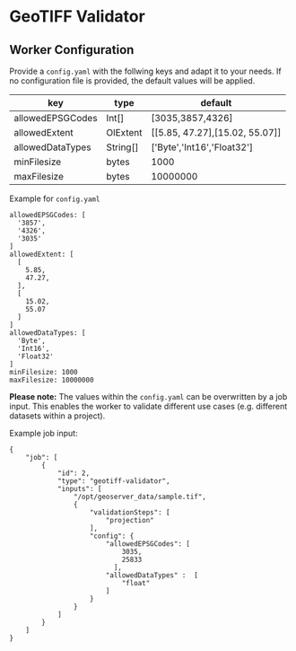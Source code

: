 # GeoTIFF Validator

## Worker Configuration

Provide a `config.yaml` with the follwing keys and adapt it to your needs. If no configuration file is provided, the default values will be applied.

| key                 | type     | default                          |
|---------------------|----------|----------------------------------|
| allowedEPSGCodes    | Int[]    | [3035,3857,4326]                 |
| allowedExtent       | OlExtent | [[5.85, 47.27],[15.02, 55.07]]   |
| allowedDataTypes    | String[] | ['Byte','Int16','Float32']       |
| minFilesize         | bytes    | 1000                             |
| maxFilesize         | bytes    | 10000000                         |

Example for `config.yaml`

```
allowedEPSGCodes: [
  '3857',
  '4326',
  '3035'
]
allowedExtent: [
  [
    5.85,
    47.27,
  ],
  [
    15.02,
    55.07
  ]
]
allowedDataTypes: [
  'Byte',
  'Int16',
  'Float32'
]
minFilesize: 1000
maxFilesize: 10000000

```

**Please note:** The values within the `config.yaml` can be overwritten by a job input. This enables the worker to validate different use cases (e.g. different datasets within a project).

Example job input:

```
{
    "job": [
        {
            "id": 2,
            "type": "geotiff-validator",
            "inputs": [
                "/opt/geoserver_data/sample.tif",
                {
                    "validationSteps": [
                        "projection"
                    ],
                    "config": {
                        "allowedEPSGCodes": [
                            3035,
                            25833
                          ],
                        "allowedDataTypes" :  [
                            "float"
                        ]
                    }
                }
            ]
        }
    ]
}
```